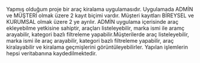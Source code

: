 Yapmış olduğum proje bir araç kiralama uygulamasıdır. Uygulamada ADMİN ve MÜŞTERİ olmak üzere 2 kayıt biçimi vardır.
Müşteri kayıtları BİREYSEL ve KURUMSAL olmak üzere 2 ye ayrılır. ADMİN uygulama içerisinde araç ekleyebilme yetkisine sahiptir, 
araçları listeleyebilir, marka ismi ile aramç arayabilir, kategori bazlı filtreleme yapabilir.Müşterilerde araç listeleyebilir,
marka ismi ile araç arayabilir, kategori bazlı filtreleme yapabilir, araç kiralayabilir ve kiralama geçmişlerini görüntüleyebilirler.
Yapılan işlemlerin hepsi veritabanına kaydedilmektedir.
